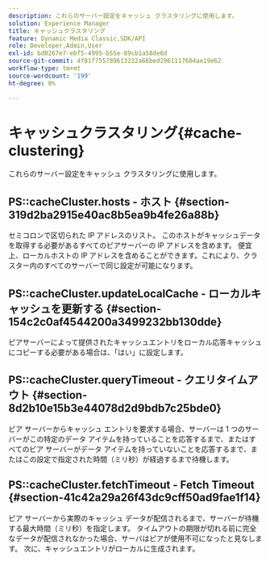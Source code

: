 ```yaml
---
description: これらのサーバー設定をキャッシュ クラスタリングに使用します。
solution: Experience Manager
title: キャッシュクラスタリング
feature: Dynamic Media Classic,SDK/API
role: Developer,Admin,User
exl-id: bd0267e7-ebf5-4995-b55e-89cb1a58de6d
source-git-commit: 4f81f755789613222a66bed2961117604ae19e62
workflow-type: tm+mt
source-wordcount: '199'
ht-degree: 0%

---
```


# キャッシュクラスタリング{#cache-clustering}

これらのサーバー設定をキャッシュ クラスタリングに使用します。

## PS::cacheCluster.hosts - ホスト {#section-319d2ba2915e40ac8b5ea9b4fe26a88b}

セミコロンで区切られた IP アドレスのリスト。 このホストがキャッシュデータを取得する必要があるすべてのピアサーバーの IP アドレスを含めます。 便宜上、ローカルホストの IP アドレスを含めることができます。これにより、クラスター内のすべてのサーバーで同じ設定が可能になります。

## PS::cacheCluster.updateLocalCache - ローカルキャッシュを更新する {#section-154c2c0af4544200a3499232bb130dde}

ピアサーバーによって提供されたキャッシュエントリをローカル応答キャッシュにコピーする必要がある場合は、「はい」に設定します。

## PS::cacheCluster.queryTimeout - クエリタイムアウト {#section-8d2b10e15b3e44078d2d9bdb7c25bde0}

ピア サーバーからキャッシュ エントリを要求する場合、サーバーは 1 つのサーバーがこの特定のデータ アイテムを持っていることを応答するまで、またはすべてのピア サーバーがデータ アイテムを持っていないことを応答するまで、またはこの設定で指定された時間（ミリ秒）が経過するまで待機します。

## PS::cacheCluster.fetchTimeout - Fetch Timeout {#section-41c42a29a26f43dc9cff50ad9fae1f14}

ピア サーバーから実際のキャッシュ データが配信されるまで、サーバーが待機する最大時間（ミリ秒）を指定します。 タイムアウトの期限が切れる前に完全なデータが配信されなかった場合、サーバはピアが使用不可になったと見なします。 次に、キャッシュエントリがローカルに生成されます。
